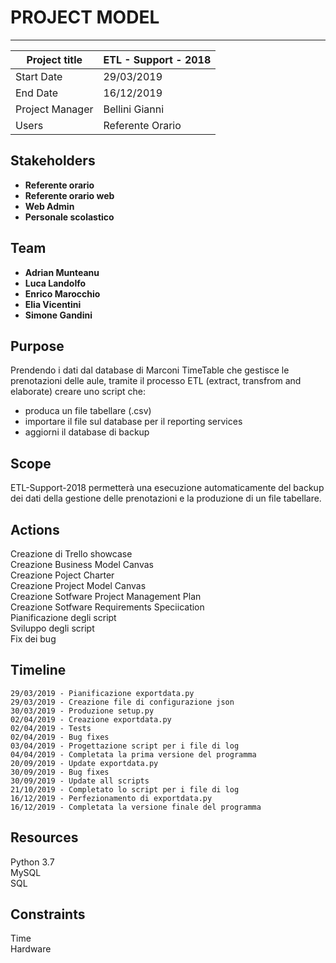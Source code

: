 # PROJECT MODEL
***

|Project title  |ETL - Support - 2018   |
|---------------|-----------------------|
|Start Date     |29/03/2019             |
|End Date       |16/12/2019             |
|Project Manager|Bellini Gianni         |
|Users          |Referente Orario       |

## Stakeholders
- **Referente orario**
- **Referente orario web**
- **Web Admin**
- **Personale scolastico**
 
## Team
- **Adrian Munteanu**
- **Luca Landolfo**
- **Enrico Marocchio**
- **Elia Vicentini**
- **Simone Gandini** 

## Purpose
Prendendo i dati dal database di Marconi TimeTable che gestisce le prenotazioni delle aule, tramite il processo ETL (extract, transfrom and elaborate) creare uno script che:
-   produca un file tabellare (.csv)
-   importare il file sul database per il reporting services
-   aggiorni il database di backup

## Scope
ETL-Support-2018 permetterà una esecuzione automaticamente del backup dei dati della gestione delle prenotazioni e la produzione di un file tabellare.

## Actions
Creazione di Trello showcase  
Creazione Business Model Canvas  
Creazione Poject Charter  
Creazione Project Model Canvas  
Creazione Sotfware Project Management Plan  
Creazione Sotfware Requirements Speciication  
Pianificazione degli script  
Sviluppo degli script  
Fix dei bug  

## Timeline
`29/03/2019 - Pianificazione exportdata.py`  
`29/03/2019 - Creazione file di configurazione json`  
`30/03/2019 - Produzione setup.py`  
`02/04/2019 - Creazione exportdata.py`  
`02/04/2019 - Tests`  
`02/04/2019 - Bug fixes`  
`03/04/2019 - Progettazione script per i file di log`  
`04/04/2019 - Completata la prima versione del programma`  
`20/09/2019 - Update exportdata.py`  
`30/09/2019 - Bug fixes`  
`30/09/2019 - Update all scripts`  
`21/10/2019 - Completato lo script per i file di log`  
`16/12/2019 - Perfezionamento di exportdata.py`  
`16/12/2019 - Completata la versione finale del programma`  

## Resources
Python 3.7  
MySQL  
SQL  

## Constraints
Time  
Hardware  
